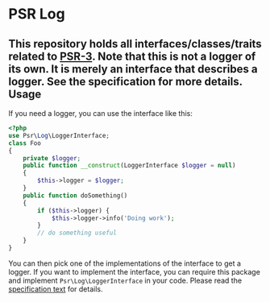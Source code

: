 PSR Log
=======
This repository holds all interfaces/classes/traits related to
[PSR-3](https://github.com/php-fig/fig-standards/blob/master/accepted/PSR-3-logger-interface.md).
Note that this is not a logger of its own. It is merely an interface that
describes a logger. See the specification for more details.
Usage
-----
If you need a logger, you can use the interface like this:
```php
<?php
use Psr\Log\LoggerInterface;
class Foo
{
    private $logger;
    public function __construct(LoggerInterface $logger = null)
    {
        $this->logger = $logger;
    }
    public function doSomething()
    {
        if ($this->logger) {
            $this->logger->info('Doing work');
        }
        // do something useful
    }
}
```
You can then pick one of the implementations of the interface to get a logger.
If you want to implement the interface, you can require this package and
implement `Psr\Log\LoggerInterface` in your code. Please read the
[specification text](https://github.com/php-fig/fig-standards/blob/master/accepted/PSR-3-logger-interface.md)
for details.

